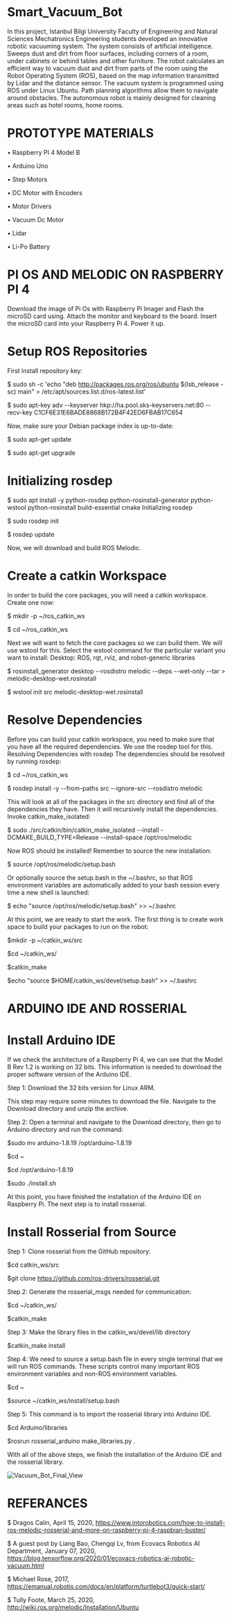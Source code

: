 # Smart_Vacuum_Bot
In this project, Istanbul Bilgi University Faculty of Engineering and Natural Sciences Mechatronics Engineering students developed an innovative robotic vacuuming system. The system consists of artificial intelligence. Sweeps dust and dirt from floor surfaces, including corners of a room, under cabinets or behind tables and other furniture. The robot calculates an efficient way to vacuum dust and dirt from parts of the room using the Robot Operating System (ROS), based on the map information transmitted by Lidar and the distance sensor. The vacuum system is programmed using ROS under Linux Ubuntu. Path planning algorithms allow them to navigate around obstacles. The autonomous robot is mainly designed for cleaning areas such as hotel rooms, home rooms.

# PROTOTYPE MATERIALS
• Raspberry PI 4 Model B

• Arduino Uno

• Step Motors

• DC Motor with Encoders

• Motor Drivers

• Vacuum Dc Motor

• Lidar

• Li-Po Battery

# PI OS AND MELODIC ON RASPBERRY PI 4
Download the image of Pi Os with Raspberry Pi Imager and Flash the microSD card using. Attach the monitor and keyboard to the board. Insert the microSD card into your Raspberry Pi 4. Power it up. 
# Setup ROS Repositories
First install repository key:

$ sudo sh -c 'echo "deb http://packages.ros.org/ros/ubuntu $(lsb_release -sc) main" > /etc/apt/sources.list.d/ros-latest.list'

$ sudo apt-key adv --keyserver hkp://ha.pool.sks-keyservers.net:80 --recv-key C1CF6E31E6BADE8868B172B4F42ED6FBAB17C654

Now, make sure your Debian package index is up-to-date:

$ sudo apt-get update

$ sudo apt-get upgrade

# Initializing rosdep
$ sudo apt install -y python-rosdep python-rosinstall-generator python-wstool python-rosinstall build-essential cmake
Initializing rosdep

$ sudo rosdep init

$ rosdep update

Now, we will download and build ROS Melodic.

# Create a catkin Workspace
In order to build the core packages, you will need a catkin workspace. Create one now:

$ mkdir -p ~/ros_catkin_ws

$ cd ~/ros_catkin_ws

Next we will want to fetch the core packages so we can build them. We will use wstool for this. Select the wstool command for the particular variant you want to install:
Desktop: ROS, rqt, rviz, and robot-generic libraries

$ rosinstall_generator desktop --rosdistro melodic --deps --wet-only --tar > melodic-desktop-wet.rosinstall

$ wstool init src melodic-desktop-wet.rosinstall

# Resolve Dependencies
Before you can build your catkin workspace, you need to make sure that you have all the required dependencies. We use the rosdep tool for this.
Resolving Dependencies with rosdep
The dependencies should be resolved by running rosdep:

$ cd ~/ros_catkin_ws

$ rosdep install -y --from-paths src --ignore-src --rosdistro melodic

This will look at all of the packages in the src directory and find all of the dependencies they have. Then it will recursively install the dependencies.
Invoke catkin_make_isolated:

$ sudo ./src/catkin/bin/catkin_make_isolated --install -DCMAKE_BUILD_TYPE=Release --install-space /opt/ros/melodic

Now ROS should be installed! Remember to source the new installation:

$ source /opt/ros/melodic/setup.bash

Or optionally source the setup.bash in the ~/.bashrc, so that ROS environment variables are automatically added to your bash session every time a new shell is launched:

$ echo "source /opt/ros/melodic/setup.bash" >> ~/.bashrc

At this point, we are ready to start the work. The first thing is to create work space to build your packages to run on the robot:

$mkdir -p ~/catkin_ws/src

$cd ~/catkin_ws/

$catkin_make

$echo "source $HOME/catkin_ws/devel/setup.bash" >> ~/.bashrc 

# ARDUINO IDE AND ROSSERIAL
# Install Arduino IDE
If we check the architecture of a Raspberry Pi 4, we can see that the Model B Rev 1.2 is working on 32 bits. This information is needed to download the proper software version of the Arduino IDE.

Step 1: Download the 32 bits version for Linux ARM.

This step may require some minutes to download the file. Navigate to the Download directory and unzip the archive.

Step 2: Open a terminal and navigate to the Download directory, then go to Arduino directory and run the command:

$sudo mv arduino-1.8.19 /opt/arduino-1.8.19

$cd ~

$cd /opt/arduino-1.8.19

$sudo ./install.sh

At this point, you have finished the installation of the Arduino IDE on Raspberry Pi. The next step is to install rosserial.

# Install Rosserial from Source
Step 1: Clone rosserial from the GitHub repository:

$cd catkin_ws/src

$git clone https://github.com/ros-drivers/rosserial.git

Step 2: Generate the rosserial_msgs needed for communication:

$cd ~/catkin_ws/

$catkin_make

Step 3: Make the library files in the catkin_ws/devel/lib directory

$catkin_make install

Step 4: We need to source a setup.bash file in every single terminal that we will run ROS commands. These scripts control many important ROS environment variables and non-ROS environment variables.

$cd ~

$source ~/catkin_ws/install/setup.bash

Step 5: This command is to import the rosserial library into Arduino IDE.

$cd Arduino/libraries

$rosrun rosserial_arduino make_libraries.py .

With all of the above steps, we finish the installation of the Arduino IDE and the rosserial library.

![Vacuum_Bot_Final_View](https://github.com/atacanguzelkaya/Smart_Vacuum_Bot/blob/c1a60c6aa183407fc15d0f8778912aeb5c57d0e1/vacuum_bot/Charts%20and%20Pictures/Vacuum_Bot.png)

# REFERANCES

$ Dragos Calin, April 15, 2020, https://www.intorobotics.com/how-to-install-ros-melodic-rosserial-and-more-on-raspberry-pi-4-raspbian-buster/

$ A guest post by Liang Bao, Chengqi Lv, from Ecovacs Robotics AI Department, January 07, 2020, https://blog.tensorflow.org/2020/01/ecovacs-robotics-ai-robotic-vacuum.html

$ Michael Rose, 2017, https://emanual.robotis.com/docs/en/platform/turtlebot3/quick-start/

$ Tully Foote, March 25, 2020, http://wiki.ros.org/melodic/Installation/Ubuntu
